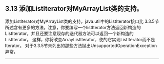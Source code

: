 ## 3.13 添加ListIterator对MyArrayList类的支持。
添加ListIterator对MyArrayList类的支持。java.util中的ListIterator接口比
3.3.5节所述含有更多的方法。注意，你要编写一个listIterator方法返回新构造的
ListIterator，并且还要注意现存的迭代器方法可以返回一个新构造的ListIterator。
这样，你将改变ArrayListIterator，使的它实现ListIterator而不是Iterator。
对于3.3.5节未列出的那些方法抛出UnsupportedOperationException异常。

---